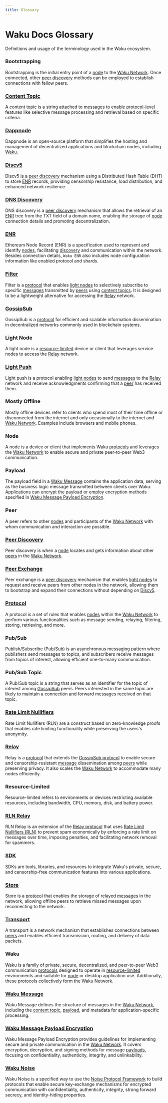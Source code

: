 ```yaml
---
title: Glossary
---
```


# Waku Docs Glossary

Definitions and usage of the terminology used in the Waku ecosystem.

### Bootstrapping

Bootstrapping is the initial entry point of a [node](#node) to the [Waku Network](#waku). Once connected, other [peer discovery](#peer-discovery) methods can be employed to establish connections with fellow peers.

### [Content Topic](/overview/concepts/content-topics)

A content topic is a string attached to [messages](#waku-message) to enable [protocol-level](#protocol) features like selective message processing and retrieval based on specific criteria.

### [Dappnode](https://dappnode.com/)

Dappnode is an open-source platform that simplifies the hosting and management of decentralized applications and blockchain nodes, including [Waku](#waku).

### [Discv5](/overview/concepts/peer-discovery/discv5)

Discv5 is a [peer discovery](#peer-discovery) mechanism using a Distributed Hash Table (DHT) to store [ENR](#enr) records, providing censorship resistance, load distribution, and enhanced network resilience.

### [DNS Discovery](/overview/concepts/peer-discovery/dns-discovery)

DNS discovery is a [peer discovery](#peer-discovery) mechanism that allows the retrieval of an [ENR](#enr) tree from the TXT field of a domain name, enabling the storage of [node](#node) connection details and promoting decentralization.

### [ENR](https://rfc.vac.dev/spec/31/)

Ethereum Node Record (ENR) is a specification used to represent and identify [nodes](#node), facilitating [discovery](#peer-discovery) and communication within the network. Besides connection details, `Waku ENR` also includes node configuration information like enabled protocol and shards.

### [Filter](/overview/concepts/protocols#filter)

Filter is a [protocol](#protocol) that enables [light nodes](#light-node) to selectively subscribe to specific [messages](#waku-message) transmitted by [peers](#peer) using [content topics](#content-topic). It is designed to be a lightweight alternative for accessing the [Relay](#relay) network.

### [GossipSub](/overview/concepts/network-domains#gossip-domain)

GossipSub is a [protocol](#protocol) for efficient and scalable information dissemination in decentralized networks commonly used in blockchain systems.

### Light Node

A light node is a [resource-limited](#resource-limited) device or client that leverages service nodes to access the [Relay](#relay) network.

### [Light Push](/overview/concepts/protocols#light-push)

Light push is a protocol enabling [light nodes](#light-node) to send [messages](#waku-message) to the [Relay](#relay) network and receive acknowledgments confirming that a [peer](#peer) has received them.

### Mostly Offline

Mostly offline devices refer to clients who spend most of their time offline or disconnected from the internet and only occasionally to the internet and [Waku Network](#waku). Examples include browsers and mobile phones.

### Node

A node is a device or client that implements Waku [protocols](#protocol) and leverages the [Waku Network](#waku) to enable secure and private peer-to-peer Web3 communication.

### Payload

The payload field in a [Waku Message](#waku-message) contains the application data, serving as the business logic message transmitted between clients over Waku. Applications can encrypt the payload or employ encryption methods specified in [Waku Message Payload Encryption](#waku-message-payload-encryption).

### Peer

A peer refers to other [nodes](#node) and participants of the [Waku Network](#waku) with whom communication and interaction are possible.

### [Peer Discovery](/overview/concepts/peer-discovery)

Peer discovery is when a [node](#node) locates and gets information about other [peers](#peer) in the [Waku Network](#waku).

### [Peer Exchange](/overview/concepts/peer-discovery/peer-exchange)

Peer exchange is a [peer discovery](#peer-discovery) mechanism that enables [light nodes](#light-node) to request and receive peers from other nodes in the network, allowing them to bootstrap and expand their connections without depending on [Discv5](#discv5).

### [Protocol](/overview/concepts/protocols)

A protocol is a set of rules that enables [nodes](#node) within the [Waku Network](#waku) to perform various functionalities such as message sending, relaying, filtering, storing, retrieving, and more.

### Pub/Sub

Publish/Subscribe (Pub/Sub) is an asynchronous messaging pattern where publishers send messages to topics, and subscribers receive messages from topics of interest, allowing efficient one-to-many communication.

### Pub/Sub Topic

A Pub/Sub topic is a string that serves as an identifier for the topic of interest among [GossipSub](#gossipsub) peers. Peers interested in the same topic are likely to maintain a connection and forward messages received on that topic.

### [Rate Limit Nullifiers](https://rfc.vac.dev/spec/32/)

Rate Limit Nullifiers (RLN) are a construct based on zero-knowledge proofs that enables rate limiting functionality while preserving the users's anonymity.

### [Relay](/overview/concepts/protocols#relay)

Relay is a [protocol](#protocol) that extends the [GossipSub protocol](#gossipsub) to enable secure and censorship-resistant [message](#waku-message) dissemination among [peers](#peer) while preserving privacy. It also scales the [Waku Network](#waku) to accommodate many nodes efficiently.

### Resource-Limited

Resource-limited refers to environments or devices restricting available resources, including bandwidth, CPU, memory, disk, and battery power.

### [RLN Relay](/overview/concepts/protocols#rln-relay)

RLN Relay is an extension of the [Relay protocol](#relay) that uses [Rate Limit Nullifiers (RLN)](#rate-limit-nullifiers) to prevent spam economically by enforcing a rate limit on messages over time, imposing penalties, and facilitating network removal for spammers.

### [SDK](/guides/nodes-and-sdks)

SDKs are tools, libraries, and resources to integrate Waku's private, secure, and censorship-free communication features into various applications.

### [Store](/overview/concepts/protocols#store)

Store is a [protocol](#protocol) that enables the storage of relayed [messages](#waku-message) in the network, allowing offline peers to retrieve missed messages upon reconnecting to the network.

### [Transport](/overview/concepts/transports)

A transport is a network mechanism that establishes connections between [peers](#peer) and enables efficient transmission, routing, and delivery of data packets.

### Waku

Waku is a family of private, secure, decentralized, and peer-to-peer Web3 communication [protocols](#protocol) designed to operate in [resource-limited](#resource-limited) environments and suitable for [node](#node) or desktop application use. Additionally, these protocols collectively form the Waku Network.

### [Waku Message](/overview/concepts/protocols#waku-message)

Waku Message defines the structure of messages in the [Waku Network](#waku), including the [content topic](#content-topic), [payload](#payload), and metadata for application-specific processing.

### [Waku Message Payload Encryption](https://rfc.vac.dev/spec/26/)

Waku Message Payload Encryption provides guidelines for implementing secure and private communication in the [Waku Network](#waku). It covers encryption, decryption, and signing methods for message [payloads](#payload), focusing on confidentiality, authenticity, integrity, and unlinkability.

### [Waku Noise](https://rfc.vac.dev/spec/35/)

Waku Noise is a specified way to use the [Noise Protocol Framework](http://noiseprotocol.org/) to build protocols that enable secure key-exchange mechanisms for encrypted communication with confidentiality, authenticity, integrity, strong forward secrecy, and identity-hiding properties.